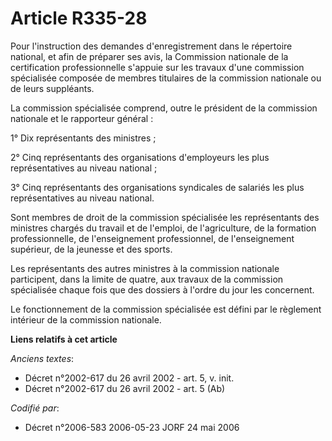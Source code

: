 # Article R335-28

Pour l'instruction des demandes d'enregistrement dans le répertoire national, et afin de préparer ses avis, la Commission
nationale de la certification professionnelle s'appuie sur les travaux d'une commission spécialisée composée de membres
titulaires de la commission nationale ou de leurs suppléants.

La commission spécialisée comprend, outre le président de la commission nationale et le rapporteur général :

1° Dix représentants des ministres ;

2° Cinq représentants des organisations d'employeurs les plus représentatives au niveau national ;

3° Cinq représentants des organisations syndicales de salariés les plus représentatives au niveau national.

Sont membres de droit de la commission spécialisée les représentants des ministres chargés du travail et de l'emploi, de
l'agriculture, de la formation professionnelle, de l'enseignement professionnel, de l'enseignement supérieur, de la jeunesse
et des sports.

Les représentants des autres ministres à la commission nationale participent, dans la limite de quatre, aux travaux de la
commission spécialisée chaque fois que des dossiers à l'ordre du jour les concernent.

Le fonctionnement de la commission spécialisée est défini par le règlement intérieur de la commission nationale.

**Liens relatifs à cet article**

_Anciens textes_:

  - Décret n°2002-617 du 26 avril 2002 - art. 5, v. init.
  - Décret n°2002-617 du 26 avril 2002 - art. 5 (Ab)

_Codifié par_:

  - Décret n°2006-583 2006-05-23 JORF 24 mai 2006
